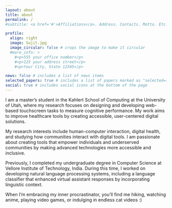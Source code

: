 ```yaml
---
layout: about
title: about
permalink: /
#subtitle: <a href='#'>Affiliations</a>. Address. Contacts. Motto. Etc.

profile:
  align: right
  image: Sujit.jpg
  image_circular: false # crops the image to make it circular
  #more_info: >
    #<p>555 your office number</p>
    #<p>123 your address street</p>
    #<p>Your City, State 12345</p>

news: false # includes a list of news items
selected_papers: true # includes a list of papers marked as "selected={true}"
social: true # includes social icons at the bottom of the page
---
```


I am a master’s student in the Kahlert School of Computing at the University of Utah, where my research focuses on designing and developing web-based touchscreen tasks to measure cognitive performance. My work aims to improve healthcare tools by creating accessible, user-centered digital solutions.

My research interests include human-computer interaction, digital health, and studying how communities interact with digital tools. I am passionate about creating tools that empower individuals and underserved communities by making advanced technologies more accessible and inclusive.

Previously, I completed my undergraduate degree in Computer Science at Vellore Institute of Technology, India. During this time, I worked on developing natural language processing systems, including a language classifier that enhanced virtual assistant responses by incorporating linguistic context. 

When I’m embracing my inner procrastinator, you’ll find me hiking, watching anime, playing video games, or indulging in endless cat videos :)
